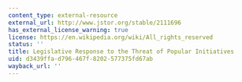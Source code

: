 ```yaml
---
content_type: external-resource
external_url: http://www.jstor.org/stable/2111696
has_external_license_warning: true
license: https://en.wikipedia.org/wiki/All_rights_reserved
status: ''
title: Legislative Response to the Threat of Popular Initiatives
uid: d3439ffa-d796-467f-8202-577375fd67ab
wayback_url: ''
---
```

